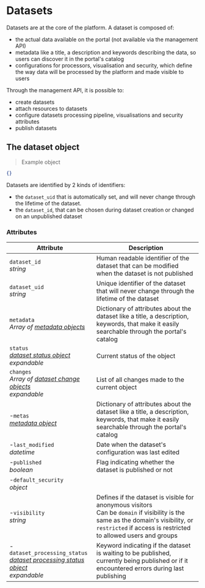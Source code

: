 # Datasets

Datasets are at the core of the platform. A dataset is composed of:

- the actual data available on the portal (not available via the management API)
- metadata like a title, a description and keywords describing the data, so users can discover it in the portal's catalog
- configurations for processors, visualisation and security, which define the way data will be processed by the platform and made visible to users

Through the management API, it is possible to:

- create datasets
- attach resources to datasets
- configure datasets processing pipeline, visualisations and security attributes
- publish datasets

## The dataset object

> Example object

```json
{}
```

Datasets are identified by 2 kinds of identifiers:

- the `dataset_uid` that is automatically set, and will never change through the lifetime of the dataset.
- the `dataset_id`, that can be chosen during dataset creation or changed on an unpublished dataset

### Attributes

Attribute | Description
--------- | -----------
`dataset_id` <br> *string*       | Human readable identifier of the dataset that can be modified when the dataset is not published
`dataset_uid` <br> *string*      | Unique identifier of the dataset that will never change through the lifetime of the dataset
`metadata` <br> *Array of [metadata objects](#dataset-metadata)* | Dictionary of attributes about the dataset like a title, a description, keywords, that make it easily searchable through the portal's catalog
`status` <br> *[dataset status object](#dataset-status)* <br> <em class="expandable">expandable</em> | Current status of the object
`changes` <br> *Array of [dataset change objects](#dataset-changes)* <br> <em class="expandable">expandable</em> | List of all changes made to the current object
-`metas` <br> *[metadata object](#dataset-metadata)* | Dictionary of attributes about the dataset like a title, a description, keywords, that make it easily searchable through the portal's catalog
-`last_modified` <br> *datetime*  | Date when the dataset's configuration was last edited
-`published` <br> *boolean*       | Flag indicating whether the dataset is published or not
-`default_security` <br> *object* |
-`visibility` <br> *string*       | Defines if the dataset is visible for anonymous visitors <br> Can be `domain` if visibility is the same as the domain's visibility, or `restricted` if access is restricted to allowed users and groups
-`dataset_processing_status` <br> *[dataset processing status object](#dataset-processing-status)* <br> <em class="expandable">expandable</em> | Keyword indicating if the dataset is waiting to be published, currently being published or if it encountered errors during last publishing
